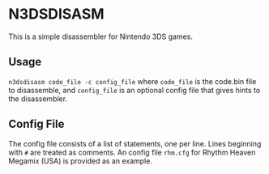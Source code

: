 # N3DSDISASM

This is a simple disassembler for Nintendo 3DS games.

## Usage

`n3dsdisasm code_file -c config_file`
where `code_file` is the code.bin file to disassemble, and `config_file` is an optional config file that gives hints to the disassembler.

## Config File

The config file consists of a list of statements, one per line. Lines beginning with `#` are treated as comments. An config file `rhm.cfg` for Rhythm Heaven Megamix (USA) is provided as an example.
